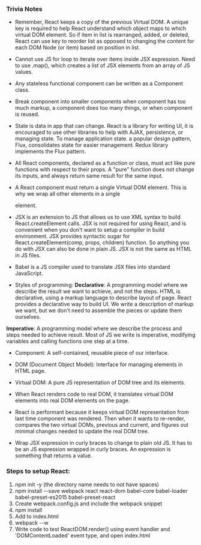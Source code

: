 ### Trivia Notes
* Remember, React keeps a copy of the previous Virtual DOM. A unique key is required to help React understand which object maps to which virtual DOM element. So if item in list is rearranged, added, or deleted, React can use key to reorder list as opposed to changing the content for each DOM Node (or item) based on position in list.

* Cannot use JS for loop to iterate over items inside JSX expression. Need to use .map(), which creates a list of JSX elements from an array of JS values.

* Any stateless functional component can be written as a Component class.

* Break component into smaller components when component has too much markup, a component does too many things, or when component is reused.

* State is data in app that can change. React is a library for writing UI, it is encouraged to use other libraries to help with AJAX, persistence, or managing state. To manage application state. a popular design pattern, Flux, consolidates state for easier management. Redux library implements the Flux pattern.

* All React components, declared as a function or class, must act like pure functions with respect to their props. A "pure" function does not change its inputs, and always return same result for the same input.

* A React component must return a single Virtual DOM element. This is why we wrap all other elements in a single <div> element.

* JSX is an extension to JS that allows us to use XML syntax to build React.createElement calls. JSX is not required for using React, and is convenient when you don't want to setup a compiler in build environment. JSX provides syntactic sugar for React.createElement(comp, props, children) function. So anything you do with JSX can also be done in plain JS. JSX is not the same as HTML in JS files.

* Babel is a JS compiler used to translate JSX files into standard JavaScript.

* Styles of programming:
**Declarative**: A programming model where we describe the result we want to achieve, and not the steps. HTML is declarative, using a markup language to describe layout of page. React provides a declarative way to build UI. We write a description of markup we want, but we don't need to assemble the pieces or update them ourselves.

**Imperative**: A programming model where we describe the process and steps needed to achieve result. Most of JS we write is imperative, modifying variables and calling functions one step at a time.

* Component: A self-contained, reusable piece of our interface.
* DOM (Document Object Model): Interface for managing elements in HTML page.
* Virtual DOM: A pure JS representation of DOM tree and its elements.

* When React renders code to real DOM, it translates virtual DOM elements into real DOM elements on the page.

* React is performant because it keeps virtual DOM representation from last time component was rendered. Then when it wants to re-render, compares the two virtual DOMs, previous and current, and figures out minimal changes needed to update the real DOM tree.

* Wrap JSX expression in curly braces to change to plain old JS. It has to be an JS expression wrapped in curly braces. An expression is something that returns a value.

### Steps to setup React:
1. npm init -y (the directory name needs to not have spaces)
2. npm install --save webpack react react-dom babel-core babel-loader babel-preset-es2015 babel-preset-react
3. Create webpack.config.js and include the webpack snippet
4. npm install
5. Add <script src="bundle.js"></script> to index.html
6. webpack --w
7. Write code to test ReactDOM.render() using event handler and 'DOMContentLoaded' event type, and open index.html
